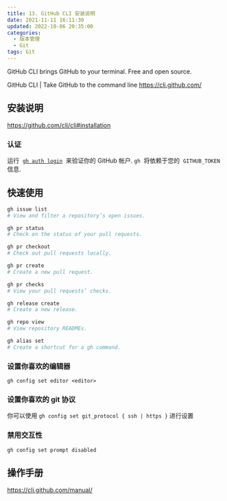 ```yaml
---
title: 13. GitHub CLI 安装说明
date: 2021-11-11 16:11:30
updated: 2022-10-06 20:35:00
categories:
  - 版本管理
  - Git
tags: Git
---
```


GitHub CLI brings GitHub to your terminal. Free and open source.

GitHub CLI | Take GitHub to the command line
<https://cli.github.com/>

## 安装说明

<https://github.com/cli/cli#installation>

### 认证

运行  [`gh auth login`](https://cli.github.com/manual/gh_auth_login)  来验证你的 GitHub 帐户. `gh`  将依赖于您的  `GITHUB_TOKEN` 信息.

## 快速使用

```sh
gh issue list
# View and filter a repository’s open issues.

gh pr status
# Check on the status of your pull requests.

gh pr checkout
# Check out pull requests locally.

gh pr create
# Create a new pull request.

gh pr checks
# View your pull requests’ checks.

gh release create
# Create a new release.

gh repo view
# View repository READMEs.

gh alias set
# Create a shortcut for a gh command.
```

<!-- more -->

### 设置你喜欢的编辑器

`gh config set editor <editor>`

### 设置你喜欢的 git 协议

你可以使用 `gh config set git_protocol { ssh | https }` 进行设置

### 禁用交互性

`gh config set prompt disabled`

## 操作手册

<https://cli.github.com/manual/>
